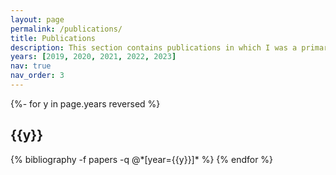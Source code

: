 ```yaml
---
layout: page
permalink: /publications/
title: Publications
description: This section contains publications in which I was a primary analyzer or made significant contributions. I am an author on 559 papers by the CMS and ATLAS collaborations, as of 5 October 2023.
years: [2019, 2020, 2021, 2022, 2023]
nav: true
nav_order: 3
---
```

<!-- _pages/publications.md -->
<div class="publications">
{%- for y in page.years reversed %}
  <h2 class="year">{{y}}</h2>
  {% bibliography -f papers -q @*[year={{y}}]* %}
{% endfor %}
</div>
<!-- <h5>Author on 437 papers by the CMS and ATLAS collaborations, as of 4 July 2022</h5> -->


